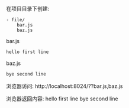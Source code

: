在项目目录下创建:

```
- file/
    bar.js
    baz.js
```

bar.js

```javascript
hello first line
```

baz.js

```javascript
bye second line
```

浏览器访问: http://localhost:8024/??bar.js,baz.js

浏览器返回内容:
hello first line
bye second line
